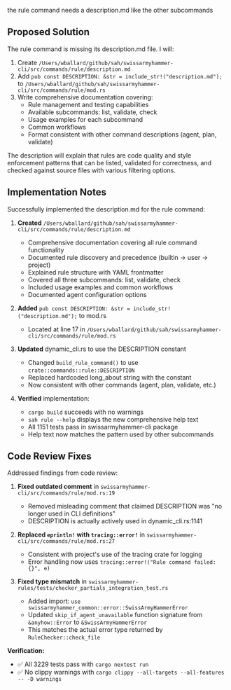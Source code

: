 the rule command needs a description.md like the other subcommands


## Proposed Solution

The rule command is missing its description.md file. I will:

1. Create `/Users/wballard/github/sah/swissarmyhammer-cli/src/commands/rule/description.md`
2. Add `pub const DESCRIPTION: &str = include_str!("description.md");` to `/Users/wballard/github/sah/swissarmyhammer-cli/src/commands/rule/mod.rs`
3. Write comprehensive documentation covering:
   - Rule management and testing capabilities
   - Available subcommands: list, validate, check
   - Usage examples for each subcommand
   - Common workflows
   - Format consistent with other command descriptions (agent, plan, validate)

The description will explain that rules are code quality and style enforcement patterns that can be listed, validated for correctness, and checked against source files with various filtering options.



## Implementation Notes

Successfully implemented the description.md for the rule command:

1. **Created** `/Users/wballard/github/sah/swissarmyhammer-cli/src/commands/rule/description.md`
   - Comprehensive documentation covering all rule command functionality
   - Documented rule discovery and precedence (builtin → user → project)
   - Explained rule structure with YAML frontmatter
   - Covered all three subcommands: list, validate, check
   - Included usage examples and common workflows
   - Documented agent configuration options

2. **Added** `pub const DESCRIPTION: &str = include_str!("description.md");` to mod.rs
   - Located at line 17 in `/Users/wballard/github/sah/swissarmyhammer-cli/src/commands/rule/mod.rs`

3. **Updated** dynamic_cli.rs to use the DESCRIPTION constant
   - Changed `build_rule_command()` to use `crate::commands::rule::DESCRIPTION`
   - Replaced hardcoded long_about string with the constant
   - Now consistent with other commands (agent, plan, validate, etc.)

4. **Verified** implementation:
   - `cargo build` succeeds with no warnings
   - `sah rule --help` displays the new comprehensive help text
   - All 1151 tests pass in swissarmyhammer-cli package
   - Help text now matches the pattern used by other subcommands



## Code Review Fixes

Addressed findings from code review:

1. **Fixed outdated comment** in `swissarmyhammer-cli/src/commands/rule/mod.rs:19`
   - Removed misleading comment that claimed DESCRIPTION was "no longer used in CLI definitions"
   - DESCRIPTION is actually actively used in dynamic_cli.rs:1141

2. **Replaced `eprintln!` with `tracing::error!`** in `swissarmyhammer-cli/src/commands/rule/mod.rs:27`
   - Consistent with project's use of the tracing crate for logging
   - Error handling now uses `tracing::error!("Rule command failed: {}", e)`

3. **Fixed type mismatch** in `swissarmyhammer-rules/tests/checker_partials_integration_test.rs`
   - Added import: `use swissarmyhammer_common::error::SwissArmyHammerError`
   - Updated `skip_if_agent_unavailable` function signature from `&anyhow::Error` to `&SwissArmyHammerError`
   - This matches the actual error type returned by `RuleChecker::check_file`

**Verification:**
- ✅ All 3229 tests pass with `cargo nextest run`
- ✅ No clippy warnings with `cargo clippy --all-targets --all-features -- -D warnings`